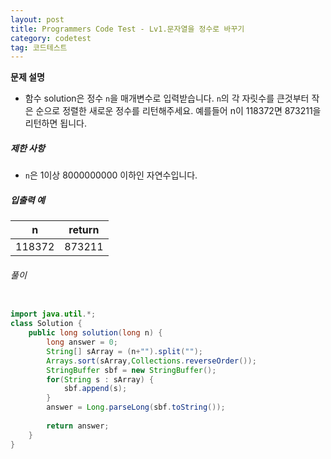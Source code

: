 ```yaml
---
layout: post
title: Programmers Code Test - Lv1.문자열을 정수로 바꾸기
category: codetest
tag: 코드테스트
---
```


**문제 설명**

- 함수 solution은 정수 `n`을 매개변수로 입력받습니다. `n`의 각 자릿수를 큰것부터 작은 순으로 정렬한 새로운 정수를 리턴해주세요. 예를들어 n이 118372면 873211을 리턴하면 됩니다.



##### 제한 사항

- `n`은 1이상 8000000000 이하인 자연수입니다.


##### 입출력 예

|n     |return|
|------|------|
|118372|873211|

###### 풀이

```java

import java.util.*;
class Solution {
    public long solution(long n) {
        long answer = 0;
		String[] sArray = (n+"").split("");
		Arrays.sort(sArray,Collections.reverseOrder());
		StringBuffer sbf = new StringBuffer();
		for(String s : sArray) {
			sbf.append(s);
		}
		answer = Long.parseLong(sbf.toString());
        
        return answer;
    }
}

```
